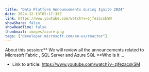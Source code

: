 ```yaml
---
title: "Data Platform Announcements during Ignite 2024"
date: 2024-12-13T05:17:33Z
link: https://www.youtube.com/watch?v=zjfezacskSM
showShare: false
showReadTime: false
thumbnail: images/azure.png
tags: ["developer.microsoft.com/en-us/reactor"]
---
```

About this session:** We will review all the announcements related to Microsoft Fabric , SQL Server and Azure SQL **Who is it ...

- Link to article: https://www.youtube.com/watch?v=zjfezacskSM
